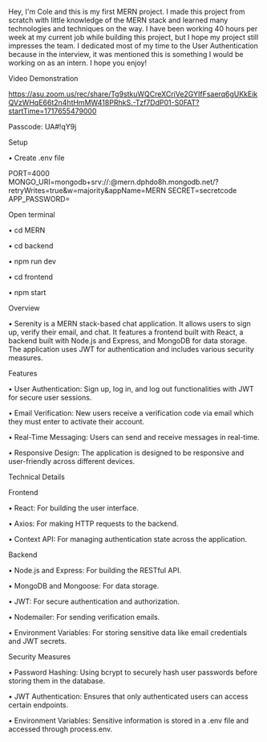 Hey, I'm Cole and this is my first MERN project. I made this project from scratch with little knowledge of the MERN stack and learned many technologies and techniques on the way. I have been working 40 hours per week at my current job while building this project, but I hope my project still impresses the team. I dedicated most of my time to the User Authentication because in the interview, it was mentioned this is something I would be working on as an intern. I hope you enjoy!

Video Demonstration

https://asu.zoom.us/rec/share/Tg9stkuWQCreXCriVe2GYIfFsaerq6gUKkEikQVzWHqE66t2n4htHmMW418PRhkS.-Tzf7DdP01-S0FAT?startTime=1717655479000

Passcode: UA#!qY9j

Setup

• Create .env file

PORT=4000
MONGO_URI=mongodb+srv://<yourusername>:<yourpassword>@mern.dphdo8h.mongodb.net/?retryWrites=true&w=majority&appName=MERN
SECRET=secretcode
APP_PASSWORD=<yourapppasswordfromgoogleaccount>

Open terminal

• cd MERN

• cd backend

• npm run dev

• cd frontend

• npm start


Overview

• Serenity is a MERN stack-based chat application. It allows users to sign up, verify their email, and chat. It features a frontend built with React, a backend built with Node.js and Express, and MongoDB for data storage. The application uses JWT for authentication and includes various security measures.

Features

• User Authentication: Sign up, log in, and log out functionalities with JWT for secure user sessions.

• Email Verification: New users receive a verification code via email which they must enter to activate their account.

• Real-Time Messaging: Users can send and receive messages in real-time.

• Responsive Design: The application is designed to be responsive and user-friendly across different devices.


Technical Details

Frontend

• React: For building the user interface.

• Axios: For making HTTP requests to the backend.

• Context API: For managing authentication state across the application.

Backend

• Node.js and Express: For building the RESTful API.

• MongoDB and Mongoose: For data storage.

• JWT: For secure authentication and authorization.

• Nodemailer: For sending verification emails.

• Environment Variables: For storing sensitive data like email credentials and JWT secrets.

Security Measures

• Password Hashing: Using bcrypt to securely hash user passwords before storing them in the database.

• JWT Authentication: Ensures that only authenticated users can access certain endpoints.

• Environment Variables: Sensitive information is stored in a .env file and accessed through process.env.
